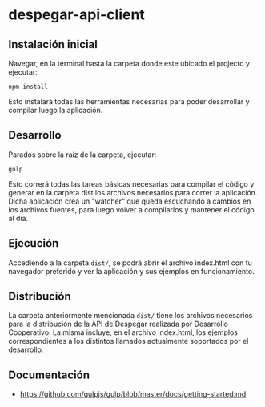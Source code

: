 # despegar-api-client

## Instalación inicial

Navegar, en la terminal hasta la carpeta donde este ubicado el projecto y ejecutar:

`npm install`

Esto instalará todas las herramientas necesarias para poder desarrollar y compilar luego la aplicación.

## Desarrollo

Parados sobre la raíz de la carpeta, ejecutar:

`gulp`

Esto correrá todas las tareas básicas necesarias para compilar el código y generar en la carpeta dist los archivos necesarios para correr la aplicación.
Dicha aplicación crea un "watcher" que queda escuchando a cambios en los archivos fuentes, para luego volver a compilarlos y mantener el código al día.

## Ejecución
Accediendo a la carpeta `dist/`, se podrá abrir el archivo index.html con tu navegador preferido y ver la aplicación y sus ejemplos en funcionamiento.

## Distribución
La carpeta anteriormente mencionada `dist/` tiene los archivos necesarios para la distribución de la API de Despegar realizada por Desarrollo Cooperativo. La misma incluye, en el archivo index.html, los ejemplos correspondientes a los distintos llamados actualmente soportados por el desarrollo.

## Documentación
- https://github.com/gulpjs/gulp/blob/master/docs/getting-started.md
